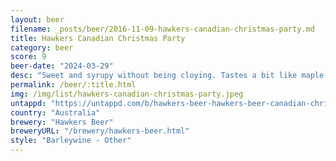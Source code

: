 ```yaml
---
layout: beer
filename: _posts/beer/2016-11-09-hawkers-canadian-christmas-party.md
title: Hawkers Canadian Christmas Party
category: beer
score: 9
beer-date: "2024-03-29"
desc: "Sweet and syrupy without being cloying. Tastes a bit like maple syrup. One of the better barley wines that I’ve had that really makes me want more. Also it just looks delicious"
permalink: /beer/:title.html
img: /img/list/hawkers-canadian-christmas-party.jpeg
untappd: "https://untappd.com/b/hawkers-beer-hawkers-beer-canadian-christmas-party/5615148"
country: "Australia"
brewery: "Hawkers Beer"
breweryURL: "/brewery/hawkers-beer.html"
style: "Barleywine - Other"
---
```

